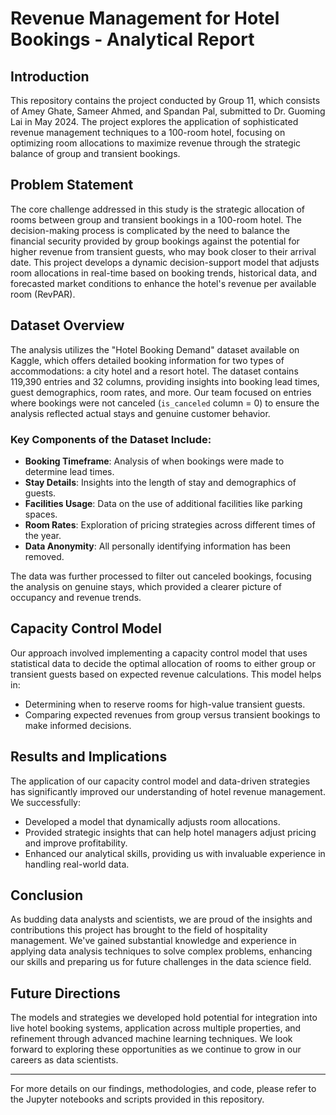 # Revenue Management for Hotel Bookings - Analytical Report

## Introduction

This repository contains the project conducted by Group 11, which consists of Amey Ghate, Sameer Ahmed, and Spandan Pal, submitted to Dr. Guoming Lai in May 2024. The project explores the application of sophisticated revenue management techniques to a 100-room hotel, focusing on optimizing room allocations to maximize revenue through the strategic balance of group and transient bookings.

## Problem Statement

The core challenge addressed in this study is the strategic allocation of rooms between group and transient bookings in a 100-room hotel. The decision-making process is complicated by the need to balance the financial security provided by group bookings against the potential for higher revenue from transient guests, who may book closer to their arrival date. This project develops a dynamic decision-support model that adjusts room allocations in real-time based on booking trends, historical data, and forecasted market conditions to enhance the hotel's revenue per available room (RevPAR).

## Dataset Overview

The analysis utilizes the "Hotel Booking Demand" dataset available on Kaggle, which offers detailed booking information for two types of accommodations: a city hotel and a resort hotel. The dataset contains 119,390 entries and 32 columns, providing insights into booking lead times, guest demographics, room rates, and more. Our team focused on entries where bookings were not canceled (`is_canceled` column = 0) to ensure the analysis reflected actual stays and genuine customer behavior.

### Key Components of the Dataset Include:
- **Booking Timeframe**: Analysis of when bookings were made to determine lead times.
- **Stay Details**: Insights into the length of stay and demographics of guests.
- **Facilities Usage**: Data on the use of additional facilities like parking spaces.
- **Room Rates**: Exploration of pricing strategies across different times of the year.
- **Data Anonymity**: All personally identifying information has been removed.

The data was further processed to filter out canceled bookings, focusing the analysis on genuine stays, which provided a clearer picture of occupancy and revenue trends.

## Capacity Control Model

Our approach involved implementing a capacity control model that uses statistical data to decide the optimal allocation of rooms to either group or transient guests based on expected revenue calculations. This model helps in:
- Determining when to reserve rooms for high-value transient guests.
- Comparing expected revenues from group versus transient bookings to make informed decisions.

## Results and Implications

The application of our capacity control model and data-driven strategies has significantly improved our understanding of hotel revenue management. We successfully:
- Developed a model that dynamically adjusts room allocations.
- Provided strategic insights that can help hotel managers adjust pricing and improve profitability.
- Enhanced our analytical skills, providing us with invaluable experience in handling real-world data.

## Conclusion

As budding data analysts and scientists, we are proud of the insights and contributions this project has brought to the field of hospitality management. We've gained substantial knowledge and experience in applying data analysis techniques to solve complex problems, enhancing our skills and preparing us for future challenges in the data science field.

## Future Directions

The models and strategies we developed hold potential for integration into live hotel booking systems, application across multiple properties, and refinement through advanced machine learning techniques. We look forward to exploring these opportunities as we continue to grow in our careers as data scientists.

---
For more details on our findings, methodologies, and code, please refer to the Jupyter notebooks and scripts provided in this repository.
